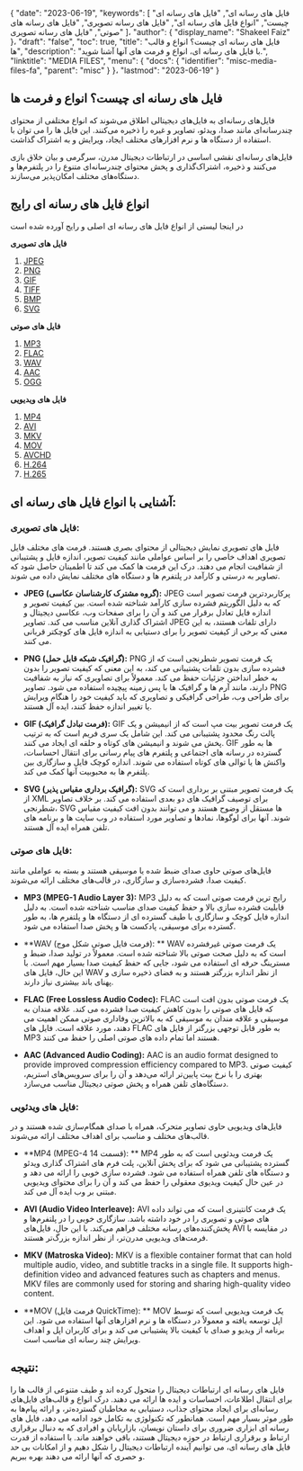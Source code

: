 {
  "date": "2023-06-19",
  "keywords": [
"فایل های رسانه ای",
"فایل های رسانه ای چیست",
"انواع فایل های رسانه ای",
"فایل های رسانه تصویری",
"فایل های رسانه های صوتی",
"فایل های رسانه تصویری"
]،
  "author": {
    "display_name": "Shakeel Faiz"
}،
  "draft": "false",
  "toc": true,
  "title": "فایل های رسانه ای چیست؟ انواع و قالب ها",
  "description": "با فایل های رسانه ای، انواع و فرمت های آنها آشنا شوید.",
  "linktitle": "MEDIA FILES",
  "menu": {
    "docs": {
      "identifier": "misc-media-files-fa",
      "parent": "misc"
}
}،
  "lastmod": "2023-06-19"
}

## فایل های رسانه ای چیست؟ انواع و فرمت ها

فایل‌های رسانه‌ای به فایل‌های دیجیتالی اطلاق می‌شوند که انواع مختلفی از محتوای چندرسانه‌ای مانند صدا، ویدئو، تصاویر و غیره را ذخیره می‌کنند. این فایل ها را می توان با استفاده از دستگاه ها و نرم افزارهای مختلف ایجاد، ویرایش و به اشتراک گذاشت.

فایل‌های رسانه‌ای نقشی اساسی در ارتباطات دیجیتال مدرن، سرگرمی و بیان خلاق بازی می‌کنند و ذخیره، اشتراک‌گذاری و پخش محتوای چندرسانه‌ای متنوع را در پلتفرم‌ها و دستگاه‌های مختلف امکان‌پذیر می‌سازند.

## انواع فایل های رسانه ای رایج

در اینجا لیستی از انواع فایل های رسانه ای اصلی و رایج آورده شده است

**فایل های تصویری**

1. [JPEG](/image/jpeg/)
2. [PNG](/image/png/)
3. [GIF](/image/gif/)
4. [TIFF](/image/tiff/)
5. [BMP](/image/bmp/)
6. [SVG](/page-description-language/svg/)

**فایل های صوتی**

1. [MP3](/audio/mp3/)
2. [FLAC](/audio/flac/)
3. [WAV](/audio/wav/)
4. [AAC](/audio/aac/)
5. [OGG](/audio/ogg/)

**فایل های ویدیویی**

1. [MP4](/video/mp4/)
2. [AVI](/video/avi/)
3. [MKV](/video/mkv/)
4. [MOV](/video/mov/)
5. [AVCHD](/video/avchd/)
6. [H.264](/video/h264/)
7. [H.265](/video/h265/)

## آشنایی با انواع فایل های رسانه ای:

### فایل های تصویری:

فایل های تصویری نمایش دیجیتالی از محتوای بصری هستند. فرمت های مختلف فایل تصویری اهداف خاصی را بر اساس عواملی مانند کیفیت تصویر، اندازه فایل و پشتیبانی از شفافیت انجام می دهند. درک این فرمت ها کمک می کند تا اطمینان حاصل شود که تصاویر به درستی و کارآمد در پلتفرم ها و دستگاه های مختلف نمایش داده می شوند.

- **JPEG (گروه مشترک کارشناسان عکاسی):** JPEG پرکاربردترین فرمت تصویر است که به دلیل الگوریتم فشرده سازی کارآمد شناخته شده است. بین کیفیت تصویر و اندازه فایل تعادل برقرار می کند و آن را برای صفحات وب، عکاسی دیجیتال و اشتراک گذاری آنلاین مناسب می کند. تصاویر JPEG دارای تلفات هستند، به این معنی که برخی از کیفیت تصویر را برای دستیابی به اندازه فایل های کوچکتر قربانی می کنند.

- **PNG (گرافیک شبکه قابل حمل):** PNG یک فرمت تصویر شطرنجی است که از فشرده سازی بدون تلفات پشتیبانی می کند، به این معنی که کیفیت تصویر را بدون به خطر انداختن جزئیات حفظ می کند. معمولاً برای تصاویری که نیاز به شفافیت دارند، مانند آرم ها و گرافیک ها با پس زمینه پیچیده استفاده می شود. تصاویر PNG برای طراحی وب، طراحی گرافیکی و تصاویری که باید کیفیت خود را هنگام ویرایش یا تغییر اندازه حفظ کنند، ایده آل هستند.

- **GIF (فرمت تبادل گرافیک):** GIF یک فرمت تصویر بیت مپ است که از انیمیشن و یک پالت رنگ محدود پشتیبانی می کند. این شامل یک سری فریم است که به ترتیب پخش می شوند و انیمیشن های کوتاه و حلقه ای ایجاد می کنند. GIF ها به طور گسترده در رسانه های اجتماعی و پلتفرم های پیام رسانی برای انتقال احساسات، واکنش ها یا توالی های کوتاه استفاده می شوند. اندازه کوچک فایل و سازگاری بین پلتفرم ها به محبوبیت آنها کمک می کند.

- **SVG (گرافیک برداری مقیاس پذیر):** SVG یک فرمت تصویر مبتنی بر برداری است که از XML برای توصیف گرافیک های دو بعدی استفاده می کند. بر خلاف تصاویر شطرنجی، SVG ها مستقل از وضوح هستند و می توانند بدون افت کیفیت مقیاس شوند. آنها برای لوگوها، نمادها و تصاویر مورد استفاده در وب سایت ها و برنامه های تلفن همراه ایده آل هستند.

### فایل های صوتی:

فایل‌های صوتی حاوی صدای ضبط شده یا موسیقی هستند و بسته به عواملی مانند کیفیت صدا، فشرده‌سازی و سازگاری، در قالب‌های مختلف ارائه می‌شوند.

- **MP3 (MPEG-1 Audio Layer 3):** MP3 رایج ترین فرمت صوتی است که به دلیل قابلیت فشرده سازی بالا و حفظ کیفیت صدای مناسب شناخته شده است. به دلیل اندازه فایل کوچک و سازگاری با طیف گسترده ای از دستگاه ها و پلتفرم ها، به طور گسترده برای موسیقی، پادکست ها و پخش صدا استفاده می شود.

- **WAV (فرمت فایل صوتی شکل موج): ** WAV یک فرمت صوتی غیرفشرده است که به دلیل صحت صوتی بالا شناخته شده است. معمولاً در تولید صدا، ضبط و مسترینگ حرفه ای استفاده می شود، جایی که حفظ کیفیت صدا بسیار مهم است. با این حال، فایل های WAV از نظر اندازه بزرگتر هستند و به فضای ذخیره سازی و پهنای باند بیشتری نیاز دارند.

- **FLAC (Free Lossless Audio Codec):** FLAC یک فرمت صوتی بدون افت است که فایل های صوتی را بدون کاهش کیفیت صدا فشرده می کند. علاقه مندان به موسیقی و علاقه مندان به موسیقی که به بالاترین وفاداری صوتی ممکن اهمیت می دهند، مورد علاقه است. فایل های FLAC به طور قابل توجهی بزرگتر از فایل های MP3 هستند اما تمام داده های صوتی اصلی را حفظ می کنند.

- **AAC (Advanced Audio Coding):** AAC is an audio format designed to provide improved compression efficiency compared to MP3. کیفیت صوتی بهتری را با نرخ بیت پایین‌تر ارائه می‌دهد و آن را برای سرویس‌های استریم، دستگاه‌های تلفن همراه و پخش صوتی دیجیتال مناسب می‌سازد.

### فایل های ویدئویی:

فایل‌های ویدیویی حاوی تصاویر متحرک، همراه با صدای همگام‌سازی شده هستند و در قالب‌های مختلف و مناسب برای اهداف مختلف ارائه می‌شوند.

- **MP4 (MPEG-4 قسمت 14): ** MP4 یک فرمت ویدئویی است که به طور گسترده پشتیبانی می شود که برای پخش آنلاین، پلت فرم های اشتراک گذاری ویدئو و دستگاه های تلفن همراه استفاده می شود. فشرده سازی خوبی را ارائه می دهد و در عین حال کیفیت ویدیوی معقولی را حفظ می کند و آن را برای محتوای ویدیویی مبتنی بر وب ایده آل می کند.

- **AVI (Audio Video Interleave):** AVI یک فرمت کانتینری است که می تواند داده های صوتی و تصویری را در خود داشته باشد. سازگاری خوبی را در پلتفرم‌ها و پخش‌کننده‌های رسانه مختلف فراهم می‌کند. با این حال، فایل‌های AVI در مقایسه با فرمت‌های ویدیویی مدرن‌تر، از نظر اندازه بزرگ‌تر هستند.

- **MKV (Matroska Video):** MKV is a flexible container format that can hold multiple audio, video, and subtitle tracks in a single file. It supports high-definition video and advanced features such as chapters and menus. MKV files are commonly used for storing and sharing high-quality video content.

- **MOV (فرمت فایل QuickTime): ** MOV یک فرمت ویدیویی است که توسط اپل توسعه یافته و معمولاً در دستگاه ها و نرم افزارهای آنها استفاده می شود. این برنامه از ویدیو و صدای با کیفیت بالا پشتیبانی می کند و برای کاربران اپل و اهداف ویرایش چند رسانه ای مناسب است.

## نتیجه:

فایل های رسانه ای ارتباطات دیجیتال را متحول کرده اند و طیف متنوعی از قالب ها را برای انتقال اطلاعات، احساسات و ایده ها ارائه می دهند. درک انواع و قالب‌های فایل‌های رسانه‌ای برای ایجاد محتوای جذاب، دستیابی به مخاطبان گسترده‌تر، و ارائه پیام‌ها به طور موثر بسیار مهم است. همانطور که تکنولوژی به تکامل خود ادامه می دهد، فایل های رسانه ای ابزاری ضروری برای داستان نویسان، بازاریابان و افرادی که به دنبال برقراری ارتباط و برقراری ارتباط در حوزه دیجیتال هستند، باقی خواهند ماند. با استفاده از قدرت فایل های رسانه ای، می توانیم آینده ارتباطات دیجیتال را شکل دهیم و از امکانات بی حد و حصری که آنها ارائه می دهند بهره ببریم.

